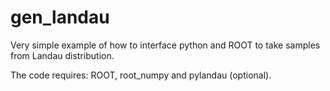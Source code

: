 # gen_landau

Very simple example of how to interface python and ROOT to take samples from Landau distribution.

The code requires: ROOT, root_numpy and pylandau (optional).
